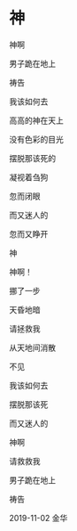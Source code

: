 # 神

神啊

男子跪在地上

祷告

我该如何去

高高的神在天上

没有色彩的目光

摆脱那该死的

凝视着刍狗

忽而闭眼

而又迷人的

忽而又睁开

神

神啊！

挪了一步

天昏地暗

请拯救我

从天地间消散

不见

我该如何去

摆脱那该死

而又迷人的

神啊

请救救我

男子跪在地上

祷告

2019-11-02 金华
